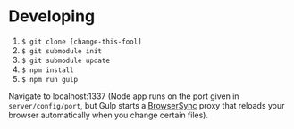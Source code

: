 # Developing

1. `$ git clone [change-this-fool]`
2. `$ git submodule init`
3. `$ git submodule update`
4. `$ npm install`
5. `$ npm run gulp`

Navigate to localhost:1337 (Node app runs on the port given in
`server/config/port`, but Gulp starts a
[BrowserSync](https://github.com/BrowserSync/browser-sync) proxy that reloads
your browser automatically when you change certain files).
